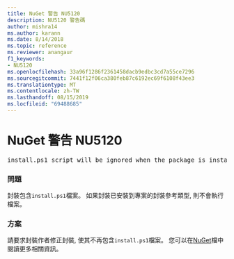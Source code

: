 ```yaml
---
title: NuGet 警告 NU5120
description: NU5120 警告碼
author: mishra14
ms.author: karann
ms.date: 8/14/2018
ms.topic: reference
ms.reviewer: anangaur
f1_keywords:
- NU5120
ms.openlocfilehash: 33a96f1286f2361458dacb9edbc3cd7a55ce7296
ms.sourcegitcommit: 7441f12f06ca380feb87c6192ec69f6108f43ee3
ms.translationtype: MT
ms.contentlocale: zh-TW
ms.lasthandoff: 08/15/2019
ms.locfileid: "69488685"
---
```

# <a name="nuget-warning-nu5120"></a>NuGet 警告 NU5120
<pre>install.ps1 script will be ignored when the package is installed after the migration.</pre>

### <a name="issue"></a>問題

封裝包含`install.ps1`檔案。 如果封裝已安裝到專案的封裝參考類型, 則不會執行檔案。


### <a name="solution"></a>方案

請要求封裝作者修正封裝, 使其不再包含`install.ps1`檔案。 您可以在[NuGet](https://docs.microsoft.com/en-us/nuget/consume-packages/migrate-packages-config-to-package-reference)檔中閱讀更多相關資訊。

